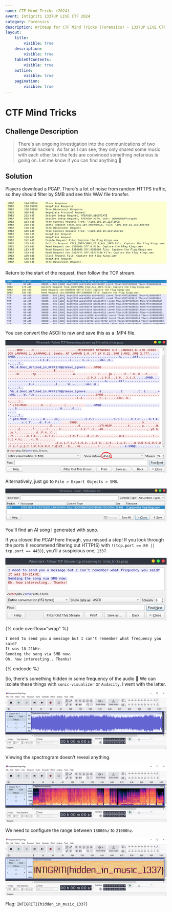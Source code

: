 ```yaml
---
name: CTF Mind Tricks (2024)
event: Intigriti 1337UP LIVE CTF 2024
category: Forensics
description: Writeup for CTF Mind Tricks (Forensics) - 1337UP LIVE CTF (2024) 💜
layout:
    title:
        visible: true
    description:
        visible: true
    tableOfContents:
        visible: true
    outline:
        visible: true
    pagination:
        visible: true
---
```


# CTF Mind Tricks

## Challenge Description

> There's an ongoing investigation into the communications of two potential hackers. As far as I can see, they only shared some music with each other but the feds are convinced something nefarious is going on. Let me know if you can find anything 🔎

## Solution

Players download a PCAP. There's a lot of noise from random HTTPS traffic, so they should filter by SMB and see this WAV file transfer.

![](./images/0.PNG)

Return to the start of the request, then follow the TCP stream.

![](./images/1.PNG)

You can convert the ASCII to raw and save this as a .MP4 file.

![](./images/2.PNG)

Alternatively, just go to `File > Export Objects > SMB`.

![](./images/3.PNG)

You'll find an AI song I generated with [suno](https://suno.com).

If you closed the PCAP here though, you missed a step! If you look through the ports (I recommend filtering out HTTP(S) with `!(tcp.port == 80 || tcp.port == 443)`), you'll a suspicious one; `1337`.

![](./images/4.PNG)

{% code overflow="wrap" %}

```
I need to send you a message but I can't remember what frequency you said?
It was 18-21kHz.
Sending the song via SMB now.
Oh, how interesting.. Thanks!
```

{% endcode %}

So, there's something hidden in some frequency of the audio 🤔 We can isolate these things with `sonic-visualizer` or `Audacity`. I went with the latter.

![](./images/5.PNG)

Viewing the spectrogram doesn't reveal anything.

![](./images/6.PNG)

We need to configure the range between `18000hz` to `21000hz`.

![](./images/7.PNG)

Flag: `INTIGRITI{hidden_in_music_1337}`
